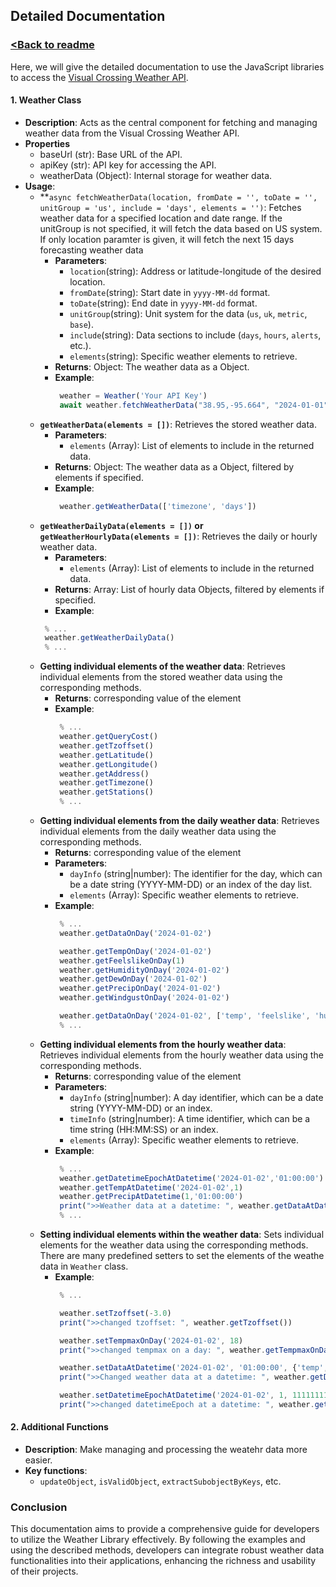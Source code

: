 ## Detailed Documentation
### [<Back to readme](../readme.md)

Here, we will give the detailed documentation to use the JavaScript libraries to access the [Visual Crossing Weather API](https://www.visualcrossing.com/weather-api).

#### 1. **Weather Class**
   - **Description**: Acts as the central component for fetching and managing weather data from the Visual Crossing Weather API.
   - **Properties**
     - baseUrl (str): Base URL of the API.
     - apiKey (str): API key for accessing the API.
     - weatherData (Object): Internal storage for weather data.
   - **Usage**:
     - **`async fetchWeatherData(location, fromDate = '', toDate = '', unitGroup = 'us', include = 'days', elements = '')`: Fetches weather data for a specified location and date range.
     If the unitGroup is not specified, it will fetch the data based on US system. If only location paramter is given, it will fetch the next 15 days forecasting weather data
       - **Parameters**:
         - `location`(string): Address or latitude-longitude of the desired location.
         - `fromDate`(string): Start date in `yyyy-MM-dd` format.
         - `toDate`(string): End date in `yyyy-MM-dd` format.
         - `unitGroup`(string): Unit system for the data (`us`, `uk`, `metric`, `base`).
         - `include`(string): Data sections to include (`days`, `hours`, `alerts`, etc.).
         - `elements`(string): Specific weather elements to retrieve.
       - **Returns**:
        Object: The weather data as a Object.
       - **Example**:
         ```JavaScript
          weather = Weather('Your API Key')
          await weather.fetchWeatherData("38.95,-95.664", "2024-01-01", '2024-01-12', 'hours')
         ```
     - **`getWeatherData(elements = [])`**: Retrieves the stored weather data.
       - **Parameters**:
         - `elements` (Array<string>): List of elements to include in the returned data.
       - **Returns**:
         Object: The weather data as a Object, filtered by elements if specified.
       - **Example**:
         ```JavaScript
          weather.getWeatherData(['timezone', 'days'])
         ```
     - **`getWeatherDailyData(elements = [])` or `getWeatherHourlyData(elements = [])`**: Retrieves the daily or hourly weather data.
       - **Parameters**:
           - `elements` (Array<string>): List of elements to include in the returned data.
       - **Returns**:
         Array<string>: List of hourly data Objects, filtered by elements if specified.
        - **Example**:
         ```JavaScript
          % ...
          weather.getWeatherDailyData()
          % ...
         ```
     - **Getting individual elements of the weather data**: Retrieves individual elements from the stored weather data using the corresponding methods.
       - **Returns**:
         corresponding value of the element
       - **Example**:
         ```JavaScript
          % ...
          weather.getQueryCost()
          weather.getTzoffset()
          weather.getLatitude()
          weather.getLongitude()
          weather.getAddress()
          weather.getTimezone()
          weather.getStations()
          % ...
         ```
     - **Getting individual elements from the daily weather data**: Retrieves individual elements from the daily weather data using the corresponding methods.
       - **Returns**:
         corresponding value of the element
       - **Parameters**:
           - `dayInfo` (string|number):  The identifier for the day, which can be a date string (YYYY-MM-DD) or an index of the day list.
           - `elements` (Array<string>): Specific weather elements to retrieve.
       - **Example**:
         ```JavaScript
          % ...
          weather.getDataOnDay('2024-01-02')

          weather.getTempOnDay('2024-01-02')
          weather.getFeelslikeOnDay(1)
          weather.getHumidityOnDay('2024-01-02')
          weather.getDewOnDay('2024-01-02')
          weather.getPrecipOnDay('2024-01-02')
          weather.getWindgustOnDay('2024-01-02')

          weather.getDataOnDay('2024-01-02', ['temp', 'feelslike', 'humidity', 'dew', 'precip', 'windgust'])
          % ...
         ```
     - **Getting individual elements from the hourly weather data**: Retrieves individual elements from the hourly weather data using the corresponding methods.
       - **Returns**:
         corresponding value of the element
       - **Parameters**:
           - `dayInfo` (string|number): A day identifier, which can be a date string (YYYY-MM-DD) or an index.
           - `timeInfo` (string|number): A time identifier, which can be a time string (HH:MM:SS) or an index.
           - `elements` (Array<string>): Specific weather elements to retrieve.
       - **Example**:
         ```JavaScript
          % ...
          weather.getDatetimeEpochAtDatetime('2024-01-02','01:00:00')
          weather.getTempAtDatetime('2024-01-02',1)
          weather.getPrecipAtDatetime(1,'01:00:00')
          print(">>Weather data at a datetime: ", weather.getDataAtDatetime(1,1, ['temp', 'precip', 'humidity']))
          % ...
         ```
     - **Setting individual elements within the weather data**: Sets individual elements for the weather data using the corresponding methods. There are many predefined setters to set the elements of the weathe data in `Weather` class.
       - **Example**:
         ```JavaScript
          % ...

          weather.setTzoffset(-3.0)
          print(">>changed tzoffset: ", weather.getTzoffset())

          weather.setTempmaxOnDay('2024-01-02', 18)
          print(">>changed tempmax on a day: ", weather.getTempmaxOnDay(1))

          weather.setDataAtDatetime('2024-01-02', '01:00:00', {'temp', 25.0}))
          print(">>Changed weather data at a datetime: ", weather.getDataAtDatetime('2024-01-02', '01:00:00'))

          weather.setDatetimeEpochAtDatetime('2024-01-02', 1, 1111111111)
          print(">>changed datetimeEpoch at a datetime: ", weather.getDatetimeEpochAtDatetime('2024-01-02', '01:00:00'))
         ```

#### 2. **Additional Functions**
   - **Description**: Make managing and processing the weatehr data more easier.
   - **Key functions**:
     - `updateObject`, `isValidObject`, `extractSubobjectByKeys`, etc.


### Conclusion
This documentation aims to provide a comprehensive guide for developers to utilize the Weather Library effectively. By following the examples and using the described methods, developers can integrate robust weather data functionalities into their applications, enhancing the richness and usability of their projects.